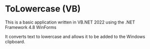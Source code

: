 # ToLowercase (VB)

This is a basic application written in VB.NET 2022 using the .NET Framework 4.8 WinForms

It converts text to lowercase and allows it to be added to the Windows clipboard.
